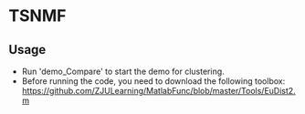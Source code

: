 # TSNMF
## Usage
* Run 'demo_Compare' to start the demo for clustering.
* Before running the code, you need to download the following toolbox: https://github.com/ZJULearning/MatlabFunc/blob/master/Tools/EuDist2.m
